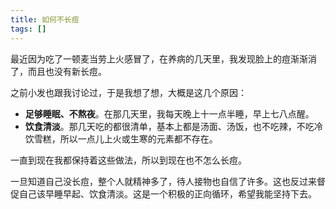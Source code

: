 ```yaml
---
title: 如何不长痘
tags: []
---
```


最近因为吃了一顿麦当劳上火感冒了，在养病的几天里，我发现脸上的痘渐渐消了，而且也没有新长痘。

之前小发也跟我讨论过，于是我想了想，大概是这几个原因：

- **足够睡眠、不熬夜**。在那几天里，我每天晚上十一点半睡，早上七八点醒。
- **饮食清淡**。那几天吃的都很清单，基本上都是汤面、汤饭，也不吃辣，不吃冷饮雪糕，所以一点儿上火或生寒的元素都不存在。

一直到现在我都保持着这些做法，所以到现在也不怎么长痘。

一旦知道自己没长痘，整个人就精神多了，待人接物也自信了许多。这也反过来督促自己该早睡早起、饮食清淡。这是一个积极的正向循环，希望我能坚持下去。